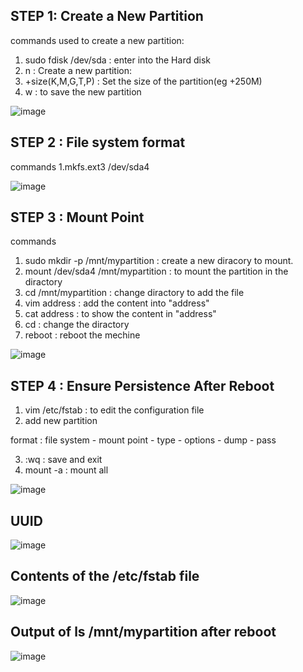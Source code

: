 ## STEP 1: Create a New Partition
commands used to create a new partition:
1. sudo fdisk /dev/sda : enter into the Hard disk
2. n  :  Create a new partition:
3. +size(K,M,G,T,P) :  Set the size of the partition(eg +250M)
4. w  : to save the new partition

![image](https://github.com/user-attachments/assets/f6f0868c-6c6f-406c-b5f7-0ba98c7cdbfa)

## STEP 2 : File system format
commands
1.mkfs.ext3 /dev/sda4

![image](https://github.com/user-attachments/assets/bca6998d-a8aa-4da7-986f-952a184112a2)

## STEP 3 : Mount Point
commands
1. sudo mkdir -p /mnt/mypartition  : create a new diracory to mount.
2. mount /dev/sda4 /mnt/mypartition : to mount the partition in the diractory
3. cd /mnt/mypartition  : change diractory to add the file
4. vim address : add the content into "address"
5. cat address : to show the content in "address"
6. cd : change the diractory
7. reboot : reboot the mechine

![image](https://github.com/user-attachments/assets/147d2f6d-4e05-4c7a-b3fb-f9d6ff9d90f6)

## STEP 4 : Ensure Persistence After Reboot
1. vim /etc/fstab :  to edit the configuration file
2. add new partition

 format : file system - mount point -  type - options   -    dump - pass
 
3. :wq  : save and exit
4. mount -a : mount all

![image](https://github.com/user-attachments/assets/054700d5-aae3-4f48-9452-163c745fdc54)

## UUID

![image](https://github.com/user-attachments/assets/7784d0ec-5e0e-48f8-85f4-50769728ff03)

## Contents of the /etc/fstab file

![image](https://github.com/user-attachments/assets/55de7aad-4b42-4934-aa73-561667bfec7f)

## Output of ls /mnt/mypartition after reboot

![image](https://github.com/user-attachments/assets/0edd9c4e-134a-478e-8216-0567cc31b600)






